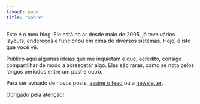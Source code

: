 ```yaml
---
layout: page
title: "Sobre"
---
```

Este é o meu blog. Ele está no ar desde maio de 2005, já teve vários layouts, endereços e funcionou em cima de diversos sistemas. Hoje, é isto que você vê.

Publico aqui algumas ideias que me inquietam e que, acredito, consigo compartilhar de modo a acrescetar algo. Elas são raras, como se nota pelos longos períodos entre um post e outro.

Para ser avisado de novos posts, [assine o feed](https://ghed.in/feed.xml) ou a [newsletter](http://tinyletter.com/ghedin).

Obrigado pela atenção!
